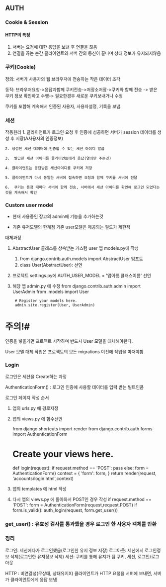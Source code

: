## AUTH

### Cookie & Session

#### HTTP의 특징
1. 서버는 요청에 대한 응답을 보낸 후 연결을 끊음
2. 연결을 끊는 순간 클라이언트와 서버 간의 통신이 끝나며 상태 정보가 유지되지않음

### 쿠키(Cookie)
정의: 서버가 사용자의 웹 브라우저에 전송하는 작은 데이터 조각

동작: 브라우저요청->응답과함께 쿠키전송->저장소저장->쿠키와 함꼐 전송
-> 받은 쿠키 정보 확인하고 수행-> 필요한경우 새로운 쿠키보내거나 수정

쿠키를 포함해 계속해서 인증된 사용자, 사용자설정, 기록을 보냄.


### 세션

작동원리
    1. 클라이언트가 로그인 요청 후 인증에 성공하면 서버가 session 데이터를 생성 후 저장(A사용자의 인증정보)

    2. 생성된 세션 데이터에 인증할 수 있는 세션 아이디 발급

    3.  발급한 세션 아이디를 클라이언트에게 응답(열쇠만 주는것)

    4. 클라이언트는 응답받은 세션아이디를 쿠키에 저장

    5. 클라이언트가 다시 동일한 서버에 접속하면 요청과 함께 쿠키를 서버에 전달

    6.  쿠키는 용청 때마다 서버에 함께 전송, 서버에서 세션 아이디를 확인해 로그인 되었다는것을 계속해서 확인

### Custom user model

- 현재 사용중인 장고의 admin에 기능을 추가하는것

- 기존 유저모델의 한계점
    기존 user모델은 제공되는 필드가 제한적

대체과정
1. AbstractUser 클래스를 상속받는 커스텀 user 앱 models.py에 작성
   1. from django.contrib.auth.models import AbstractUser 임포트
   2. class User(AbstractUser): 선언


2. 프로젝트 settings.py에  AUTH_USER_MODEL = '앱이름.클래스이름' 선언

3. 해당 앱 admin.py 에 수정
        from django.contrib.auth.admin import UserAdmin
        from .models import User


        # Register your models here.
        admin.site.register(User, UserAdmin)

# 주의!#
인증을 넣을거면 프로젝트 시작하며 반드시 User 모델을 대체해야한다.

User 모델 대체 작업은 프로젝트의 모든 migrations 이전에 작업을 마쳐야함


### Login

로그인은 세션을 Create하는 과정

AuthenticationForm() : 로그인 인증에 사용할 데이터를 입력 받는 빌트인폼

로그인 페이지 작성 순서
1. 앱의 urls.py 에 경로지정
2. 앱의 views.py 에 함수선언

    from django.shortcuts import render
    from django.contrib.auth.forms import AuthenticationForm

    # Create your views here.
    def login(request):
        if request.method == 'POST':
            pass
        else:
            form = AuthenticationForm()
        context = {
            'form': form,
        }
        return render(request, 'accounts/login.html',context)
3. 앱의 templates 에 html 작성
4. 다시 앱의 views.py 에 돌아와서 POST인 경우 작성
    if request.method == 'POST':
        form = AuthenticationForm(request,request.POST)
        if form.is_valid():
            auth_login(request, form.get_user())

### get_user() : 유효성 검사를 통과했을 경우 로그인 한 사용자 객체를 반환


### 정리
로그인: 세션에다가 로그인했음(로그인한 유저 정보 저장)
로그아웃: 세션에서 로그인정보 삭제(로그인한 유저정보 삭제)
세션: 쿠키를 통해 유지가 됨
쿠키, 세션, 로그인/로그아웃

HTTP : 비연결성(무상태, 상태유지X)
클라이언트가 HTTP 요청을 서버에 보내면, 서버가 클라이언트에게 응답 보냄

